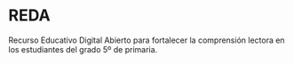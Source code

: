 # REDA
Recurso Educativo Digital Abierto para fortalecer la comprensión lectora en los estudiantes del grado 5º de primaria.
